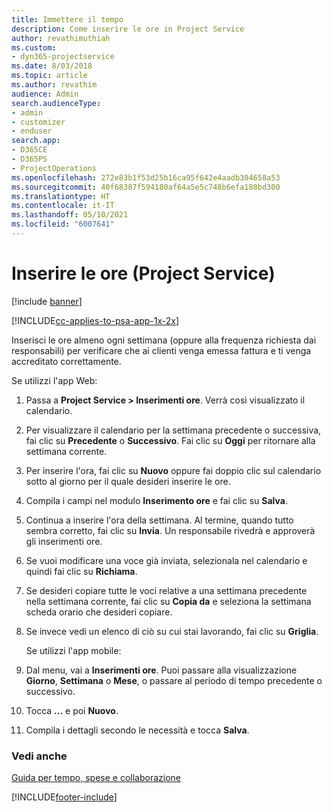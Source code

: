 ```yaml
---
title: Immettere il tempo
description: Come inserire le ore in Project Service
author: revathimuthiah
ms.custom:
- dyn365-projectservice
ms.date: 8/03/2018
ms.topic: article
ms.author: revathim
audience: Admin
search.audienceType:
- admin
- customizer
- enduser
search.app:
- D365CE
- D365PS
- ProjectOperations
ms.openlocfilehash: 272e83b1f53d25b16ca95f642e4aadb304658a53
ms.sourcegitcommit: 40f68387f594180af64a5e5c748b6efa188bd300
ms.translationtype: HT
ms.contentlocale: it-IT
ms.lasthandoff: 05/10/2021
ms.locfileid: "6007641"
---
```

# <a name="enter-time-project-service"></a>Inserire le ore (Project Service)

[!include [banner](../includes/psa-now-project-operations.md)]

[!INCLUDE[cc-applies-to-psa-app-1x-2x](../includes/cc-applies-to-psa-app-1x-2x.md)]

Inserisci le ore almeno ogni settimana (oppure alla frequenza richiesta dai responsabili) per verificare che ai clienti venga emessa fattura e ti venga accreditato correttamente.  
  
 Se utilizzi l'app Web:  
  
1. Passa a **Project Service > Inserimenti ore**. Verrà così visualizzato il calendario.  
  
2. Per visualizzare il calendario per la settimana precedente o successiva, fai clic su **Precedente** o **Successivo**. Fai clic su **Oggi** per ritornare alla settimana corrente.  
  
3. Per inserire l'ora, fai clic su **Nuovo** oppure fai doppio clic sul calendario sotto al giorno per il quale desideri inserire le ore.  
  
4. Compila i campi nel modulo **Inserimento ore** e fai clic su **Salva**.  
  
5. Continua a inserire l'ora della settimana. Al termine, quando tutto sembra corretto, fai clic su **Invia**. Un responsabile rivedrà e approverà gli inserimenti ore.  
  
6. Se vuoi modificare una voce già inviata, selezionala nel calendario e quindi fai clic su **Richiama**.  
  
7. Se desideri copiare tutte le voci relative a una settimana precedente nella settimana corrente, fai clic su **Copia da** e seleziona la settimana scheda orario che desideri copiare.  
  
8. Se invece vedi un elenco di ciò su cui stai lavorando, fai clic su **Griglia**.  
  
   Se utilizzi l'app mobile:  
  
9. Dal menu, vai a **Inserimenti ore**.     Puoi passare alla visualizzazione **Giorno**, **Settimana** o **Mese**, o passare al periodo di tempo precedente o successivo.  
  
10. Tocca **...** e poi **Nuovo**.  
  
11. Compila i dettagli secondo le necessità e tocca **Salva**.  
  
### <a name="see-also"></a>Vedi anche  
 [Guida per tempo, spese e collaborazione](../psa/time-expense-collaboration-guide.md)


[!INCLUDE[footer-include](../includes/footer-banner.md)]